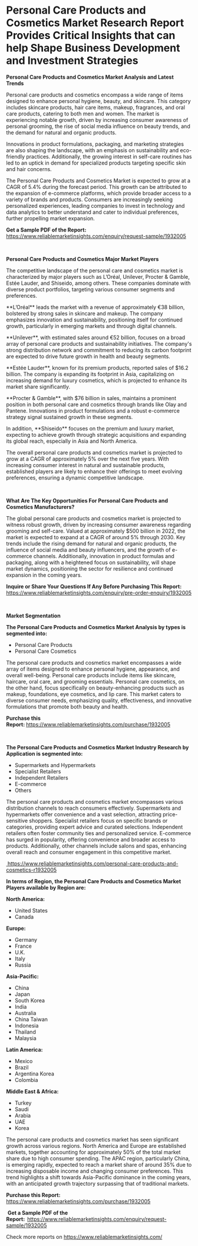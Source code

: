 <p><h1>Personal Care Products and Cosmetics Market Research Report Provides Critical Insights that can help Shape Business Development and Investment Strategies</h1></p><p><strong>Personal Care Products and Cosmetics Market Analysis and Latest Trends</strong></p>
<p><p>Personal care products and cosmetics encompass a wide range of items designed to enhance personal hygiene, beauty, and skincare. This category includes skincare products, hair care items, makeup, fragrances, and oral care products, catering to both men and women. The market is experiencing notable growth, driven by increasing consumer awareness of personal grooming, the rise of social media influence on beauty trends, and the demand for natural and organic products. </p><p>Innovations in product formulations, packaging, and marketing strategies are also shaping the landscape, with an emphasis on sustainability and eco-friendly practices. Additionally, the growing interest in self-care routines has led to an uptick in demand for specialized products targeting specific skin and hair concerns.</p><p>The Personal Care Products and Cosmetics Market is expected to grow at a CAGR of 5.4% during the forecast period. This growth can be attributed to the expansion of e-commerce platforms, which provide broader access to a variety of brands and products. Consumers are increasingly seeking personalized experiences, leading companies to invest in technology and data analytics to better understand and cater to individual preferences, further propelling market expansion.</p></p>
<p><strong>Get a Sample PDF of the Report:&nbsp;</strong> <a href="https://www.reliablemarketinsights.com/enquiry/request-sample/1932005?utm_campaign=2337&utm_medium=2&utm_source=Github&utm_content=ia&utm_term=08022025&utm_id=personal-care-products-and-cosmetics">https://www.reliablemarketinsights.com/enquiry/request-sample/1932005</a></p>
<p>&nbsp;</p>
<p><strong>Personal Care Products and Cosmetics Major Market Players</strong></p>
<p><p>The competitive landscape of the personal care and cosmetics market is characterized by major players such as L’Oréal, Unilever, Procter & Gamble, Estée Lauder, and Shiseido, among others. These companies dominate with diverse product portfolios, targeting various consumer segments and preferences.</p><p>**L’Oréal** leads the market with a revenue of approximately €38 billion, bolstered by strong sales in skincare and makeup. The company emphasizes innovation and sustainability, positioning itself for continued growth, particularly in emerging markets and through digital channels.</p><p>**Unilever**, with estimated sales around €52 billion, focuses on a broad array of personal care products and sustainability initiatives. The company's strong distribution network and commitment to reducing its carbon footprint are expected to drive future growth in health and beauty segments.</p><p>**Estée Lauder**, known for its premium products, reported sales of $16.2 billion. The company is expanding its footprint in Asia, capitalizing on increasing demand for luxury cosmetics, which is projected to enhance its market share significantly.</p><p>**Procter & Gamble**, with $76 billion in sales, maintains a prominent position in both personal care and cosmetics through brands like Olay and Pantene. Innovations in product formulations and a robust e-commerce strategy signal sustained growth in these segments.</p><p>In addition, **Shiseido** focuses on the premium and luxury market, expecting to achieve growth through strategic acquisitions and expanding its global reach, especially in Asia and North America.</p><p>The overall personal care products and cosmetics market is projected to grow at a CAGR of approximately 5% over the next five years. With increasing consumer interest in natural and sustainable products, established players are likely to enhance their offerings to meet evolving preferences, ensuring a dynamic competitive landscape.</p></p>
<p>&nbsp;</p>
<p><strong>What Are The Key Opportunities For Personal Care Products and Cosmetics Manufacturers?</strong></p>
<p><p>The global personal care products and cosmetics market is projected to witness robust growth, driven by increasing consumer awareness regarding grooming and self-care. Valued at approximately $500 billion in 2022, the market is expected to expand at a CAGR of around 5% through 2030. Key trends include the rising demand for natural and organic products, the influence of social media and beauty influencers, and the growth of e-commerce channels. Additionally, innovation in product formulas and packaging, along with a heightened focus on sustainability, will shape market dynamics, positioning the sector for resilience and continued expansion in the coming years.</p></p>
<p><strong>Inquire or Share Your Questions If Any Before Purchasing This Report:</strong> <a href="https://www.reliablemarketinsights.com/enquiry/pre-order-enquiry/1932005?utm_campaign=2337&utm_medium=2&utm_source=Github&utm_content=ia&utm_term=08022025&utm_id=personal-care-products-and-cosmetics">https://www.reliablemarketinsights.com/enquiry/pre-order-enquiry/1932005</a></p>
<p>&nbsp;</p>
<p><strong>Market Segmentation</strong></p>
<p><strong>The Personal Care Products and Cosmetics Market Analysis by types is segmented into:</strong></p>
<p><ul><li>Personal Care Products</li><li>Personal Care Cosmetics</li></ul></p>
<p><p>The personal care products and cosmetics market encompasses a wide array of items designed to enhance personal hygiene, appearance, and overall well-being. Personal care products include items like skincare, haircare, oral care, and grooming essentials. Personal care cosmetics, on the other hand, focus specifically on beauty-enhancing products such as makeup, foundations, eye cosmetics, and lip care. This market caters to diverse consumer needs, emphasizing quality, effectiveness, and innovative formulations that promote both beauty and health.</p></p>
<p><strong>Purchase this Report:&nbsp;</strong><a href="https://www.reliablemarketinsights.com/purchase/1932005?utm_campaign=2337&utm_medium=2&utm_source=Github&utm_content=ia&utm_term=08022025&utm_id=personal-care-products-and-cosmetics">https://www.reliablemarketinsights.com/purchase/1932005</a></p>
<p>&nbsp;</p>
<p><strong>The Personal Care Products and Cosmetics Market Industry Research by Application is segmented into:</strong></p>
<p><ul><li>Supermarkets and Hypermarkets</li><li>Specialist Retailers</li><li>Independent Retailers</li><li>E-commerce</li><li>Others</li></ul></p>
<p><p>The personal care products and cosmetics market encompasses various distribution channels to reach consumers effectively. Supermarkets and hypermarkets offer convenience and a vast selection, attracting price-sensitive shoppers. Specialist retailers focus on specific brands or categories, providing expert advice and curated selections. Independent retailers often foster community ties and personalized service. E-commerce has surged in popularity, offering convenience and broader access to products. Additionally, other channels include salons and spas, enhancing overall reach and consumer engagement in this competitive market.</p></p>
<p><a href="https://www.reliablemarketinsights.com/personal-care-products-and-cosmetics-r1932005?utm_campaign=2337&utm_medium=2&utm_source=Github&utm_content=ia&utm_term=08022025&utm_id=personal-care-products-and-cosmetics">&nbsp;https://www.reliablemarketinsights.com/personal-care-products-and-cosmetics-r1932005</a></p>
<p><strong>In terms of Region, the Personal Care Products and Cosmetics Market Players available by Region are:</strong></p>
<p>
    <p> <strong> North America: </strong>
        <ul>
            <li>United States</li>
            <li>Canada</li>
        </ul>
        </p> 
    <p> <strong> Europe: </strong>
        <ul>
            <li>Germany</li>
            <li>France</li>
            <li>U.K.</li>
            <li>Italy</li>
            <li>Russia</li>
        </ul>
        </p> 
    <p> <strong> Asia-Pacific: </strong>
        <ul>
            <li>China</li>
            <li>Japan</li>
            <li>South Korea</li>
            <li>India</li>
            <li>Australia</li>
            <li>China Taiwan</li>
            <li>Indonesia</li>
            <li>Thailand</li>
            <li>Malaysia</li>
        </ul>
        </p> 
    <p> <strong> Latin America: </strong>
        <ul>
            <li>Mexico</li>
            <li>Brazil</li>
            <li>Argentina Korea</li>
            <li>Colombia</li>
        </ul>
        </p> 
    <p> <strong> Middle East & Africa: </strong>
        <ul>
            <li>Turkey</li>
            <li>Saudi</li>
            <li>Arabia</li>
            <li>UAE</li>
            <li>Korea</li>
        </ul>
    </p>
    </p>
<p><p>The personal care products and cosmetics market has seen significant growth across various regions. North America and Europe are established markets, together accounting for approximately 50% of the total market share due to high consumer spending. The APAC region, particularly China, is emerging rapidly, expected to reach a market share of around 35% due to increasing disposable income and changing consumer preferences. This trend highlights a shift towards Asia-Pacific dominance in the coming years, with an anticipated growth trajectory surpassing that of traditional markets.</p></p>
<p><strong>Purchase this Report: </strong><a href="https://www.reliablemarketinsights.com/purchase/1932005?utm_campaign=2337&utm_medium=2&utm_source=Github&utm_content=ia&utm_term=08022025&utm_id=personal-care-products-and-cosmetics">https://www.reliablemarketinsights.com/purchase/1932005</a></p>
<p>&nbsp;<strong>Get a Sample PDF of the Report:&nbsp;&nbsp;</strong><a href="https://www.reliablemarketinsights.com/enquiry/request-sample/1932005?utm_campaign=2337&utm_medium=2&utm_source=Github&utm_content=ia&utm_term=08022025&utm_id=personal-care-products-and-cosmetics">https://www.reliablemarketinsights.com/enquiry/request-sample/1932005</a></p>
<p><strong></strong></p>
<p>Check more reports on <a href="https://www.reliablemarketinsights.com/?utm_campaign=2337&utm_medium=2&utm_source=Github&utm_content=ia&utm_term=08022025&utm_id=personal-care-products-and-cosmetics">https://www.reliablemarketinsights.com/</a></p>